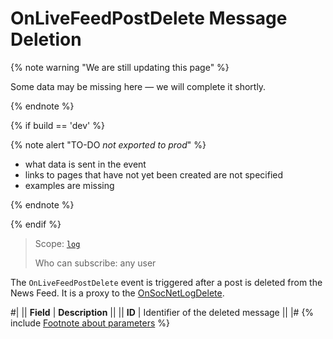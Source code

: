 # OnLiveFeedPostDelete Message Deletion

{% note warning "We are still updating this page" %}

Some data may be missing here — we will complete it shortly.

{% endnote %}

{% if build == 'dev' %}

{% note alert "TO-DO _not exported to prod_" %}

- what data is sent in the event
- links to pages that have not yet been created are not specified
- examples are missing

{% endnote %}

{% endif %}

> Scope: [`log`](../../scopes/permissions.md)
>
> Who can subscribe: any user

The `OnLiveFeedPostDelete` event is triggered after a post is deleted from the News Feed. It is a proxy to the [OnSocNetLogDelete](.).

#|
|| **Field** | **Description** ||
|| **ID** | Identifier of the deleted message ||
|#
{% include [Footnote about parameters](../../_includes/required.md) %}